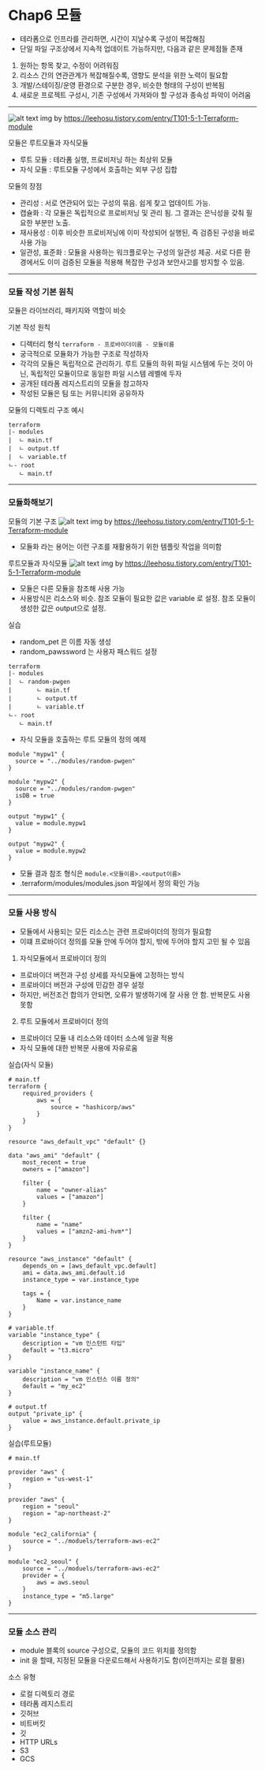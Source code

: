 # Chap6 모듈

- 테라폼으로 인프라를 관리하면, 시간이 지날수록 구성이 복잡해짐
- 단일 파일 구조상에서 지속적 업데이트 가능하지만, 다음과 같은 문제점들 존재
1. 원하는 항목 찾고, 수정이 어려워짐
2. 리소스 간의 연관관계가 복잡해질수록, 영향도 분석을 위한 노력이 필요함
3. 개발/스테이징/운영 환경으로 구분한 경우, 비슷한 형태의 구성이 반복됨
4. 새로운 프로젝트 구성시, 기존 구성에서 가져와야 할 구성과 종속성 파악이 어려움

---

![alt text](./img/module1.png)
img by https://leehosu.tistory.com/entry/T101-5-1-Terraform-module


모듈은 루트모듈과 자식모듈
- 루트 모듈 : 테라폼 실행, 프로비저닝 하는 최상위 모듈
- 자식 모듈 : 루트모듈 구성에서 호출하는 외부 구성 집합

모듈의 장점
- 관리성 : 서로 연관되어 있는 구성의 묶음. 쉽게 찾고 업데이트 가능.
- 캡슐화 : 각 모듈은 독립적으로 프로비저닝 및 관리 됨. 그 결과는 은닉성을 갖춰 필요한 부분만 노출.
- 재사용성 : 이후 비슷한 프로비저닝에 이미 작성되어 실행된, 즉 검증된 구성을 바로 사용 가능
- 일관성, 표준화 : 모듈을 사용하는 워크플로우는 구성의 일관성 제공. 서로 다른 환경에서도 이미 검증된 모듈을 적용해 복잡한 구성과 보안사고를 방지할 수 있음.

---

### 모듈 작성 기본 원칙

모듈은 라이브러리, 패키지와 역할이 비슷

기본 작성 원칙
- 디렉터리 형식 `terraform - 프로바이더이름 - 모듈이름`
- 궁극적으로 모듈화가 가능한 구조로 작성하자
- 각각의 모듈은 독립적으로 관리하기. 루트 모듈의 하위 파일 시스템에 두는 것이 아닌, 독립적인 모듈이므로 동일한 파일 시스템 레벨에 두자
- 공개된 테라폼 레지스트리의 모듈을 참고하자
- 작성된 모듈은 팀 또는 커뮤니티와 공유하자


모듈의 디렉토리 구조 예시
```
terraform
|- modules
|  ㄴ main.tf
|  ㄴ output.tf
|  ㄴ variable.tf
ㄴ- root
   ㄴ main.tf

```

---

### 모듈화해보기

모듈의 기본 구조
![alt text](./img/module2.png)
img by https://leehosu.tistory.com/entry/T101-5-1-Terraform-module
- 모듈화 라는 용어는 이런 구조를 재활용하기 위한 템플릿 작업을 의미함

루트모듈과 자식모듈
![alt text](./img/module3.png)
img by https://leehosu.tistory.com/entry/T101-5-1-Terraform-module
- 모듈은 다른 모듈을 참조해 사용 가능 
- 사용방식은 리소스와 비슷. 참조 모듈이 필요한 값은 variable 로 설정. 참조 모듈이 생성한 값은 output으로 설정.


실습
- random_pet 은 이름 자동 생성
- random_pawssword 는 사용자 패스워드 설정
```
terraform
|- modules
|  ㄴ random-pwgen
|       ㄴ main.tf
|       ㄴ output.tf
|       ㄴ variable.tf
ㄴ- root
   ㄴ main.tf

```

- 자식 모듈을 호출하는 루트 모듈의 정의 예제

```
module "mypw1" {
  source = "../modules/random-pwgen"
}

module "mypw2" {
  source = "../modules/random-pwgen"
  isDB = true
}

output "mypw1" {
  value = module.mypw1
}

output "mypw2" {
  value = module.mypw2
}

```

- 모듈 결과 참조 형식은 `module.<모듈이름>.<output이름>`
- .terraform/modules/modules.json 파일에서 정의 확인 가능 

---

### 모듈 사용 방식

- 모듈에서 사용되는 모든 리소스는 관련 프로바이더의 정의가 필요함  
- 이떄 프로바이더 정의를 모듈 안에 두어야 할지, 밖에 두어야 할지 고민 될 수 있음


1. 자식모듈에서 프로바이더 정의
- 프로바이더 버전과 구성 상세를 자식모듈에 고정하는 방식
- 프로바이더 버전과 구성에 민감한 경우 설정
- 하지만, 버전조건 합의가 안되면, 오류가 발생하기에 잘 사용 안 함. 반복문도 사용 못함

2. 루트 모듈에서 프로바이더 정의
- 프로바이더 모듈 내 리소스와 데이터 소스에 일괄 적용
- 자식 모듈에 대한 반복문 사용에 자유로움

실습(자식 모듈)
```
# main.tf
terraform {
    required_providers {
        aws = {
            source = "hashicorp/aws"
        }
    }
}

resource "aws_default_vpc" "default" {}

data "aws_ami" "default" {
    most_recent = true
    owners = ["amazon"]

    filter {
        name = "owner-alias"
        values = ["amazon"]
    }

    filter {
        name = "name"
        values = ["amzn2-ami-hvm*"]
    }
}

resource "aws_instance" "default" {
    depends_on = [aws_default_vpc.default]
    ami = data.aws_ami.default.id
    instance_type = var.instance_type

    tags = {
        Name = var.instance_name
    }
}

# variable.tf
variable "instance_type" {
    description = "vm 인스턴트 타입"
    default = "t3.micro"
}

variable "instance_name" {
    description = "vm 인스턴스 이름 정의"
    default = "my_ec2"
}

# output.tf
output "private_ip" {
    value = aws_instance.default.private_ip
}
```

실습(루트모듈)

```
# main.tf

provider "aws" {
    region = "us-west-1"
}

provider "aws" {
    region = "seoul"
    region = "ap-northeast-2"
}

module "ec2_california" {
    source = "../moduels/terraform-aws-ec2"
}

module "ec2_seoul" {
    source = "../moduels/terraform-aws-ec2"
    provider = {
        aws = aws.seoul
    }
    instance_type = "m5.large"
}

```

---

### 모듈 소스 관리

- module 블록의 source 구성으로, 모듈의 코드 위치를 정의함
- init 을 할때, 지정된 모듈을 다운로드해서 사용하기도 함(이전까지는 로컬 활용)

소스 유형
- 로컬 디렉토리 경로
- 테라폼 레지스트리
- 깃허브
- 비트버킷
- 깃
- HTTP URLs
- S3
- GCS


